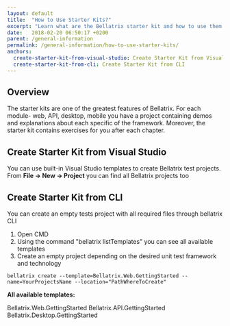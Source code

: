 ```yaml
---
layout: default
title:  "How to Use Starter Kits?"
excerpt: "Learn what are the Bellatrix starter kit and how to use them."
date:   2018-02-20 06:50:17 +0200
parent: /general-information
permalink: /general-information/how-to-use-starter-kits/
anchors:
  create-starter-kit-from-visual-studio: Create Starter Kit from Visual Studio
  create-starter-kit-from-cli: Create Starter Kit from CLI
---
```

Overview
--------
The starter kits are one of the greatest features of Bellatrix. For each module- web, API, desktop, mobile you have a project containing demos and explanations about each specific of the framework. Moreover, the starter kit contains exercises for you after each chapter. 

Create Starter Kit from Visual Studio
----------------------------------
You can use built-in Visual Studio templates to create Bellatrix test projects.
From **File -> New -> Project** you can find all Bellatrix projects too

Create Starter Kit from CLI
------------------------
You can create an empty tests project with all required files through bellatrix CLI
1. Open CMD
2. Using the command "bellatrix listTemplates" you can see all available templates 
3. Create an empty project depending on the desired unit test framework and technology

```
bellatrix create --template=Bellatrix.Web.GettingStarted --name=YourProjectsName --location="PathWhereToCreate"
```

**All available templates:**

Bellatrix.Web.GettingStarted
Bellatrix.API.GettingStarted
Bellatrix.Desktop.GettingStarted
